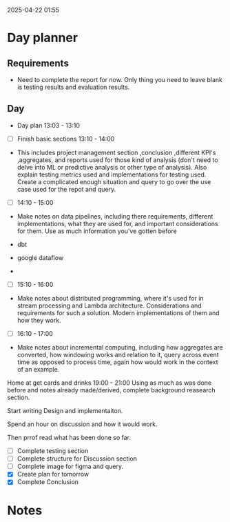 2025-04-22 01:55


# Day planner

## Requirements



- Need to complete the report for now. Only thing you need to leave blank is testing results and evaluation results.


## Day

- Day plan 13:03 - 13:10

- [ ] Finish basic sections 13:10 - 14:00
- This includes project management section ,conclusion ,different KPI's ,aggregates, and reports used for those kind of analysis (don't need to delve into ML or predictive analysis or other type of analysis). Also explain testing metrics used and implementations for testing used. Create a complicated enough situation and query to go over the use case used for the repot and query.

- [ ] 14:10 - 15:00
- Make notes on data pipelines, including there requirements, different implementations, what they are used for, and important considerations for them. Use as much information you've gotten before

- dbt
- google dataflow
- 

- [ ] 15:10 - 16:00 
- Make notes about distributed programming, where it's used for in stream processing and Lambda architecture. Considerations and requirements for such a solution. Modern implementations of them and how they work.

- [ ] 16:10 - 17:00 
- Make notes about incremental computing, including how aggregates are converted, how windowing works and relation to it, query across event time as opposed to process time, again how would work in the context of an example.




Home at
get cards and drinks
19:00 - 21:00 Using as much as was done before and notes already made/derived, complete background reasearch section.

Start writing Design and implementaiton.

Spend an hour on discussion and how it would work. 

Then prrof read what has been done so far.



- [ ] Complete testing section
- [ ] Complete structure for Discussion section
- [ ] Complete image for figma and query.
- [x] Create plan for tomorrow
- [x]   Complete Conclusion

# Notes